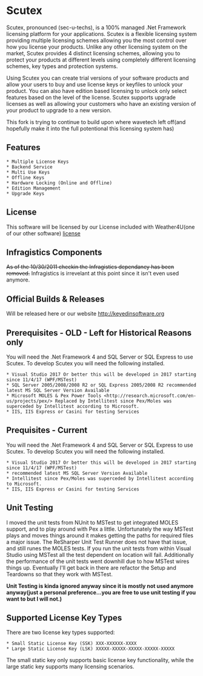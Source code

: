 # Scutex

Scutex, pronounced (sec-u-techs), is a 100% managed .Net Framework licensing platform for your applications. Scutex is a flexible licensing system providing multiple licensing schemes allowing you the most control over how you license your products. Unlike any other licensing system on the market, Scutex provides 4 distinct licensing schemes, allowing you to protect your products at different levels using completely different licensing schemes, key types and protection systems.

Using Scutex you can create trial versions of your software products and allow your users to buy and use license keys or keyfiles to unlock your product. You can also have edition based licensing to unlock only select features based on the level of the license. Scutex supports upgrade licenses as well as allowing your customers who have an existing version of your product to upgrade to a new version.

This fork is trying to continue to build upon where wavetech left off(and hopefully make it into the full potentional this licensing system has)

## Features

	* Multiple License Keys
	* Backend Service
	* Multi Use Keys
	* Offline Keys
	* Hardware Locking (Online and Offline)
	* Edition Management
	* Upgrade Keys

## License

This software will be licensed by our License included with Weather4U(one of our other software)
[license](LICENSE)

## Infragistics Components

~~As of the 10/30/2011 checkin the Infragistics dependancy has been removed.~~
Infragistics is irrevelant at this point since it isn't even used anymore.

## Official Builds & Releases

Will be released here or our website http://keyedinsoftware.org

## Prerequisites - OLD - Left for Historical Reasons only
You will need the .Net Framework 4 and SQL Server or SQL Express to use Scutex. To develop Scutex you will need the following installed.

	* Visual Studio 2017 Or better this will be developed in 2017 starting since 11/4/17 (WPF/MSTest)
	* SQL Server 2005/2008/2008 R2 or SQL Express 2005/2008 R2 recommended latest MS SQL Server Version Available
	* Microsoft MOLES & Pex Power Tools <http://research.microsoft.com/en-us/projects/pex/> Replaced by Intellitest since Pex/Moles was superceded by Intellitest according to Microsoft.
	* IIS, IIS Express or Casini for testing Services
	
## Prequisites - Current

You will need the .Net Framework 4 and SQL Server or SQL Express to use Scutex. To develop Scutex you will need the following installed.

	* Visual Studio 2017 Or better this will be developed in 2017 starting since 11/4/17 (WPF/MSTest)
	* recommended latest MS SQL Server Version Available
	* Intellitest since Pex/Moles was superceded by Intellitest according to Microsoft.
	* IIS, IIS Express or Casini for testing Services

## Unit Testing

I moved the unit tests from NUnit to MSTest to get integrated MOLES support, and to play around with Pex a little. Unfortunately the way MSTest plays and moves things around it makes getting the paths for required files a major issue. The ReSharper Unit Test Runner does not have that issue, and still runes the MOLES tests. If you run the unit tests from within Visual Studio using MSTest all the test dependent on location will fail. Additionally the performance of the unit tests went downhill due to how MSTest wires things up. Eventually I'll get back in there are refactor the Setup and Teardowns so that they work with MSTest.

**Unit Testing is kinda ignored anyway since it is mostly not used anymore anyway(just a personal preference...you are free to use unit testing if you want to but I will not.)**

## Supported License Key Types

There are two license key types supported:

    * Small Static License Key (SSK) XXX-XXXXXX-XXXX
	* Large Static License Key (LSK) XXXXX-XXXXX-XXXXX-XXXXX-XXXXX
	
The small static key only supports basic license key functionality, while the large static key supports many licensing scenarios.

